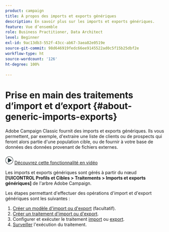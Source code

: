 ```yaml
---
product: campaign
title: À propos des imports et exports génériques
description: En savoir plus sur les imports et exports génériques.
feature: Vue d’ensemble
role: Business Practitioner, Data Architect
level: Beginner
exl-id: 9ac13db3-552f-43cc-ab67-3aea82e0519e
source-git-commit: 98d646919fedc66ee9145522ad0c5f15b25dbf2e
workflow-type: ht
source-wordcount: '126'
ht-degree: 100%

---
```


# Prise en main des traitements d’import et d’export {#about-generic-imports-exports}

Adobe Campaign Classic fournit des imports et exports génériques. Ils vous permettent, par exemple, d&#39;extraire une liste de clients ou de prospects qui feront alors partie d&#39;une population cible, ou de fournir à votre base de données des données provenant de fichiers externes.

![](assets/do-not-localize/how-to-video.png) [Découvrez cette fonctionnalité en vidéo](../../platform/using/exporting-and-importing-profiles.md#import-profiles-video)

Les imports et exports génériques sont gérés à partir du nœud **[!UICONTROL Profils et Cibles > Traitements > Imports et exports génériques]** de l&#39;arbre Adobe Campaign.

Les étapes permettant d&#39;effectuer des opérations d&#39;import et d&#39;export génériques sont les suivantes :

1. [Créer un modèle d&#39;import ou d&#39;export](../../platform/using/creating-import-export-templates.md) (facultatif).
1. [Créer un traitement d&#39;import ou d&#39;export](../../platform/using/creating-import-export-jobs.md).
1. Configurer et exécuter le traitement [import](../../platform/using/executing-import-jobs.md) ou [export](../../platform/using/executing-export-jobs.md).
1. [Surveiller](../../platform/using/monitoring-jobs-execution.md) l&#39;exécution du traitement.
